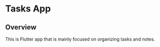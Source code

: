 # Tasks App

## Overview

This is Flutter app that is mainly focused on organizing tasks and notes.

